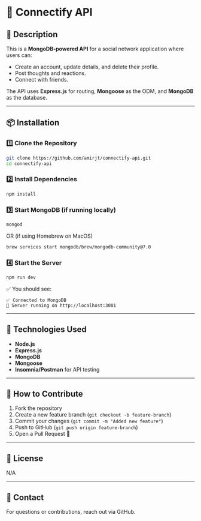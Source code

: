 # 🚀 Connectify API

## 📌 Description
This is a **MongoDB-powered API** for a social network application where users can:
- Create an account, update details, and delete their profile.
- Post thoughts and reactions.
- Connect with friends.

The API uses **Express.js** for routing, **Mongoose** as the ODM, and **MongoDB** as the database.

---

## 📦 Installation

### **1️⃣ Clone the Repository**
```bash
git clone https://github.com/amirjt/connectify-api.git
cd connectify-api
```

### **2️⃣ Install Dependencies**
```bash
npm install
```

### **3️⃣ Start MongoDB** (if running locally)
```bash
mongod
```
OR (if using Homebrew on MacOS)
```bash
brew services start mongodb/brew/mongodb-community@7.0
```

### **4️⃣ Start the Server**
```bash
npm run dev
```

✅ You should see:
```
✅ Connected to MongoDB
🚀 Server running on http://localhost:3001
```

---

## 📌 Technologies Used
- **Node.js**
- **Express.js**
- **MongoDB**
- **Mongoose**
- **Insomnia/Postman** for API testing

---

## 📌 How to Contribute
1. Fork the repository
2. Create a new feature branch (`git checkout -b feature-branch`)
3. Commit your changes (`git commit -m "Added new feature"`)
4. Push to GitHub (`git push origin feature-branch`)
5. Open a Pull Request 🎉

---

## 📌 License
N/A

---

## 📌 Contact
For questions or contributions, reach out via GitHub.


